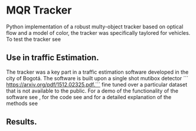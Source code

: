# MQR Tracker 

Python implementation of a robust multy-object tracker based on optical flow and a model of color, the tracker was specifically taylored for vehicles. To test the tracker see 

## Use in traffic Estimation. 

The tracker was a key part in a traffic estimation software developed in the city of Bogotá. The software is built upon a single shot mutibox detector ´´´ https://arxiv.org/pdf/1512.02325.pdf.´´´ fine tuned over a particular dataset that is not available to the public. For a demo of the functionality of the software see  , for the code see and for a detailed explanation of the methods see    

## Results. 

